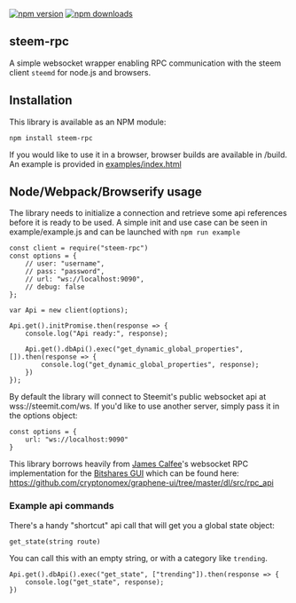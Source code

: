 [![npm version](https://badge.fury.io/js/steem-rpc.svg)](https://www.npmjs.com/package/steem-rpc)
[![npm downloads](https://img.shields.io/npm/dm/steem-rpc.svg)](https://www.npmjs.com/package/steem-rpc)
## steem-rpc

A simple websocket wrapper enabling RPC communication with the steem client `steemd` for node.js and browsers.

## Installation
This library is available as an NPM module:

```
npm install steem-rpc
```

If you would like to use it in a browser, browser builds are available in /build. An example is provided in [examples/index.html](examples/index.html)

## Node/Webpack/Browserify usage

The library needs to initialize a connection and retrieve some api references before it is ready to be used. A simple init and use case can be seen in example/example.js and can be launched with `npm run example`

```
const client = require("steem-rpc")
const options = {
	// user: "username",
	// pass: "password",
	// url: "ws://localhost:9090",
	// debug: false
};

var Api = new client(options);

Api.get().initPromise.then(response => {
	console.log("Api ready:", response);

	Api.get().dbApi().exec("get_dynamic_global_properties", []).then(response => {
		console.log("get_dynamic_global_properties", response);
	})
});

```

By default the library will connect to Steemit's public websocket api at wss://steemit.com/ws. If you'd like to use another server, simply pass it in the options object:

```
const options = {
	url: "ws://localhost:9090"
}
```

This library borrows heavily from [James Calfee](https://github.com/jcalfee)'s websocket RPC implementation for the [Bitshares GUI](https://github.com/cryptonomex/graphene-ui/) which can be found here: https://github.com/cryptonomex/graphene-ui/tree/master/dl/src/rpc_api


### Example api commands

There's a handy "shortcut" api call that will get you a global state object:

```
get_state(string route)
```

You can call this with an empty string, or with a category like `trending`.

```
Api.get().dbApi().exec("get_state", ["trending"]).then(response => {
	console.log("get_state", response);
})
```
